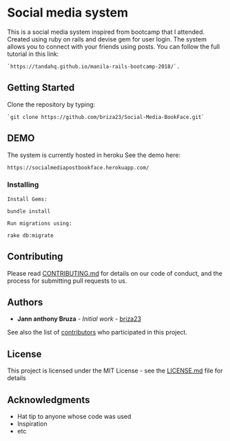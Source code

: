 # Social media system

This is a social media system inspired from bootcamp that I attended. Created using ruby on rails and devise gem for user login. The system allows you to connect with your friends using posts.
You can follow the full tutorial in this link: 
```
`https://tandahq.github.io/manila-rails-bootcamp-2018/`.
```
## Getting Started

Clone the repository by typing:
```
`git clone https://github.com/briza23/Social-Media-BookFace.git`

```

## DEMO
The system is currently hosted in heroku
See the demo here:
```
https://socialmediapostbookface.herokuapp.com/
```

### Installing

```
Install Gems:
```
`bundle install`
```
Run migrations using:
```
`rake db:migrate`

## Contributing

Please read [CONTRIBUTING.md](https://gist.github.com/briza) for details on our code of conduct, and the process for submitting pull requests to us.


## Authors

* **Jann anthony Bruza** - *Initial work* - [briza23](https://github.com/briza23)

See also the list of [contributors](https://github.com/your/project/contributors) who participated in this project.

## License

This project is licensed under the MIT License - see the [LICENSE.md](LICENSE.md) file for details

## Acknowledgments

* Hat tip to anyone whose code was used
* Inspiration
* etc
